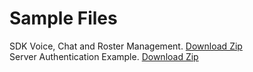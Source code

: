 # Sample Files

SDK Voice, Chat and Roster Management. [Download Zip](https://github.com/WavecellSG/js-sdk-demos/archive/master.zip)  
Server Authentication Example. [Download Zip](https://github.com/WavecellSG/sample-authentication-server/archive/master.zip)
<br />
<br />
<br />
<br />
<br />
<br />
<br />
<br />